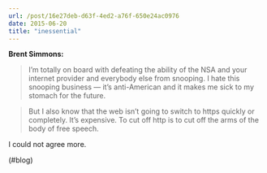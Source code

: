 ```yaml
---
url: /post/16e27deb-d63f-4ed2-a76f-650e24ac0976
date: 2015-06-20
title: "inessential"
---
```


**Brent Simmons:**



> I’m totally on board with defeating the ability of the NSA and your internet provider and everybody else from snooping. I hate this snooping business — it’s anti-American and it makes me sick to my stomach for the future.

    

> But I also know that the web isn’t going to switch to https quickly or completely. It’s expensive. To cut off http is to cut off the arms of the body of free speech. 



I could not agree more.



(#blog)